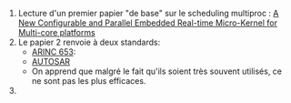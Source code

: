 1. Lecture d'un premier papier "de base" sur le scheduling multiproc : 
[A New Configurable and Parallel Embedded
 Real-time Micro-Kernel for Multi-core platforms](./refs/ospert15-p25.pdf)
2. Le papier 2 renvoie à deux standards:
    * [ARINC 653](https://fr.wikipedia.org/wiki/ARINC_653):
    * [AUTOSAR](https://fr.wikipedia.org/wiki/AUTOSAR)
    * On apprend que malgré le fait qu'ils soient très souvent utilisés, ce ne sont pas les plus efficaces.
3. 